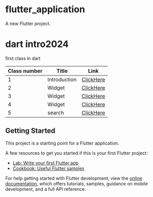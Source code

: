 # flutter_application

A new Flutter project.

# dart intro2024

first class in dart

| Class number | Title        | Link                             |
| ------------ | ------------ | -------------------------------- |
| 1            | Introduction | [ClickHere](./classes/class1.md) |
| 2            | Widget       | [ClickHere](./classes/class2.md) |
| 3            | Widget       | [ClickHere](./classes/class3.md) |
| 4            | Widget       | [ClickHere](./classes/class4.md) |
| 5            | search       | [ClickHere](./classes/class4.md) |

## Getting Started

This project is a starting point for a Flutter application.

A few resources to get you started if this is your first Flutter project:

- [Lab: Write your first Flutter app](https://docs.flutter.dev/get-started/codelab)
- [Cookbook: Useful Flutter samples](https://docs.flutter.dev/cookbook)

For help getting started with Flutter development, view the
[online documentation](https://docs.flutter.dev/), which offers tutorials,
samples, guidance on mobile development, and a full API reference.
